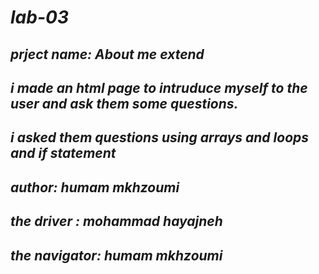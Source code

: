 # *lab-03*
## *prject name: About me extend*
## *i made an html page to intruduce myself to the user and ask them some questions.*
## *i asked them questions using arrays and loops and if statement*
## *author: humam mkhzoumi*

## *the driver : mohammad hayajneh*
## *the navigator: humam mkhzoumi*


 
